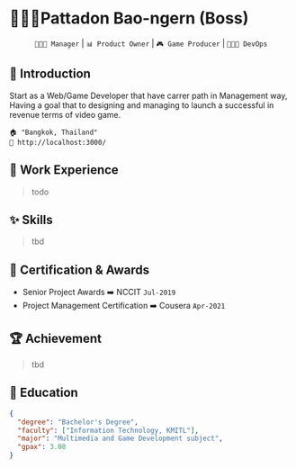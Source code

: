 # 🙎🏻‍♂️Pattadon Bao-ngern (Boss)

<div align="center">

`🧑🏻‍💼 Manager` | `📊 Product Owner` | `🎮 Game Producer` | `🧑🏻‍💻 DevOps`

</div>

## 🏴 Introduction

Start as a Web/Game Developer that have carrer path in Management way, Having a goal that to designing and managing to launch a successful in revenue terms of video game.

    🏠 "Bangkok, Thailand"
    🔗 http://localhost:3000/

## 💼 Work Experience

> todo

## ✨ Skills

> tbd

## 🏅 Certification & Awards

- Senior Project Awards ➡️ NCCIT `Jul-2019`
- Project Management Certification ➡️ Cousera `Apr-2021`

## 🏆 Achievement

> tbd

## 🏫 Education

```json
{
  "degree": "Bachelor's Degree",
  "faculty": ["Information Technology, KMITL"],
  "major": "Multimedia and Game Development subject",
  "gpax": 3.08
}
```
